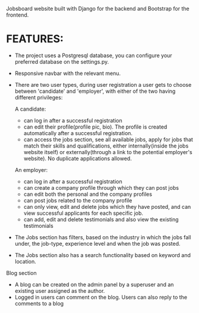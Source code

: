 Jobsboard website built with Django for the backend and Bootstrap for the frontend.

# FEATURES:
- The project uses a Postgresql database, you can configure your preferred database on the settings.py.
- Responsive navbar with the relevant menu.
- There are two user types, during user registration a user gets to choose between 'candidate' and 'employer', with either of the two having different privileges:

    A candidate:
    * can log in after a successful registration
    * can edit their profile(profile pic, bio). The profile is created automatically after a successful registration.
    * can access the jobs section, see all available jobs, apply for jobs that match their skills and qualifications, either internally(inside the jobs website itself) or externally(through a link to the potential employer's website). No duplicate applications allowed.


    An employer:
    * can log in after a successful registration
    * can create a company profile through which they can post jobs
    * can edit both the personal and the company profiles
    * can post jobs related to the company profile
    * can only view, edit and delete jobs which they have posted, and can view successful applicants for each specific job.
    * can add, edit and delete testimonials and also view the existing testimonials

- The Jobs section has filters, based on the industry in which the jobs fall under, the job-type, experience level and when the job was posted.
- The Jobs section also has a search functionality based on keyword and location.

Blog section
- A blog can be created on the admin panel by a superuser and an existing user assigned as the author.
- Logged in users can comment on the blog. Users can also reply to the comments to a blog

